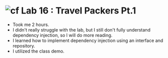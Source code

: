 ![cf](http://i.imgur.com/7v5ASc8.png) Lab 16 : Travel Packers Pt.1
=====================================
- Took me 2 hours.
- I didn't really struggle with the lab, but I still don't fully understand dependency injection, so I will do more reading.
- I learned how to implement dependency injection using an interface and repository.
- I utilized the class demo.
